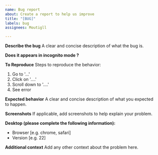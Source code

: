 ```yaml
---
name: Bug report
about: Create a report to help us improve
title: "[BUG]"
labels: bug
assignees: Moutigll

---
```


**Describe the bug**
A clear and concise description of what the bug is.

**Does it appears in incognito mode ?**

**To Reproduce**
Steps to reproduce the behavior:
1. Go to '...'
2. Click on '....'
3. Scroll down to '....'
4. See error

**Expected behavior**
A clear and concise description of what you expected to happen.

**Screenshots**
If applicable, add screenshots to help explain your problem.

**Desktop (please complete the following information):**
 - Browser [e.g. chrome, safari]
 - Version [e.g. 22]

**Additional context**
Add any other context about the problem here.
